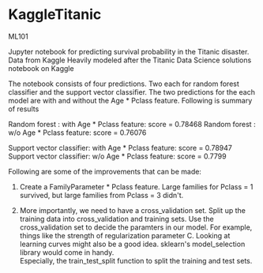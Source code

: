 # KaggleTitanic
ML101

Jupyter notebook for predicting survival probability in the Titanic disaster.
Data from Kaggle
Heavily modeled after the Titanic Data Science solutions notebook on Kaggle

The notebook consists of four predictions.  Two each for random forest classifier 
and the support vector classifier.  The two predictions for the each model 
are with and without the Age * Pclass feature.  Following is summary of results

Random forest		 : with Age * Pclass feature:  score = 0.78468
Random forest		 : w/o Age * Pclass feature:   score = 0.76076

Support vector classifier: with Age * Pclass feature:  score = 0.78947
Support vector classifier: w/o Age * Pclass feature:   score = 0.7799


Following are some of the improvements that can be made:

1) Create a FamilyParameter * Pclass feature.  Large families for Pclass = 1 
survived, but large families from Pclass = 3 didn't. 

2) More importantly, we need to have a cross_validation set. Split up the 
training data into cross_validation and training sets.  Use the cross_validation 
set to decide the paramters in our model.  For example, things like the 
strength of regularization parameter C.  Looking at learning curves might also be 
a good idea. 
sklearn's model_selection library would come in handy.  
Especially, the train_test_split function to split the training and test sets. 


